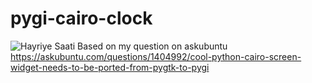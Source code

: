 # pygi-cairo-clock
![Hayriye Saati](relative/DeepinScreenshot_select-area_20220521172213.png?raw=true "Title")
Based on my question on askubuntu https://askubuntu.com/questions/1404992/cool-python-cairo-screen-widget-needs-to-be-ported-from-pygtk-to-pygi

